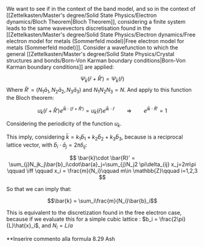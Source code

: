We want to see if in the context of the band model, and so in the context of [[Zettelkasten/Master's degree/Solid State Physics/Electron dynamics/Bloch Theorem|Bloch Theorem]], considering a finite system leads to the same wavevectors discretisation found in the [[Zettelkasten/Master's degree/Solid State Physics/Electron dynamics/Free electron model for metals (Sommerfeld model)|Free electron model for metals (Sommerfeld model)]].
Consider a wavefunction to which the general [[Zettelkasten/Master's degree/Solid State Physics/Crystal structures and bonds/Born-Von Karman boundary conditions|Born-Von Karman boundary conditions]] are applied:

$$ \Psi_{\bar{k}}(\bar{r}+\bar{R}') = \Psi_{\bar{k}}(\bar{r})  $$
Where $\bar{R}' = (N_1\bar{a}_1,N_2\bar{a}_2,N_3\bar{a}_3)$ and $N_1N_2N_3=N$.
And apply to this function the Bloch theorem:

$$ u_{\bar{k}}(\bar{r}+\bar{R}')e^{i\bar{k}\cdot(\bar{r}+\bar{R}')}= u_{\bar{k}}(\bar{r})e^{i\bar{k}\cdot\bar{r}}  \qquad \Rightarrow \qquad e^{i\bar{k}\cdot \bar{R}'}=1$$

Considering the periodicity of the function $u_{\bar{k}}$.

This imply, considering $\bar{k} = k_1 \bar{b}_1+k_2 \bar{b}_2+k_3 \bar{b}_3$, because is a reciprocal lattice vector,  with $\bar{b}_i\cdot\bar{a}_j=2\pi\delta_{ij}$:

$$ \bar{k}\cdot \bar{R}' = \sum_{j}N_jk_j\bar{b}_i\cdot\bar{a}_j=\sum_{j}N_j2 \pi\delta_{ij} x_j=2m\pi \qquad \iff \qquad x_i = \frac{m}{N_i}\qquad m\in \mathbb{Z}\qquad i=1,2,3 $$

So that we can imply that:

$$\bar{k} = \sum_i\frac{m}{N_i}\bar{b}_i$$

This is equivalent to the discretization found in the free electron case, because if we evaluate this for a simple cubic lattice : $b_i = \frac{2\pi}{L}\hat{x}_i$, and $N_i=L/a$ 


**Inserire commento alla formula 8.29 Ash